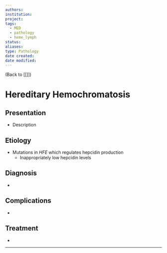 ```yaml
---
authors: 
institution: 
project: 
tags:
  - MED
  - pathology
  - heme_lymph
status: 
aliases: 
type: Pathology
date created: 
date modified:
---
```


(Back to [[]])

# Hereditary Hemochromatosis

## Presentation
- Description
## Etiology
- Mutations in _HFE_ which regulates hepcidin production
	- Inappropriately low hepcidin levels
## Diagnosis
- 
## Complications
- 
## Treatment
- 

---
